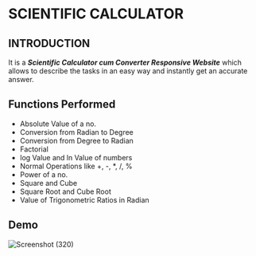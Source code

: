 # SCIENTIFIC CALCULATOR

## INTRODUCTION
It is a ***Scientific Calculator cum Converter Responsive Website*** which allows to describe the tasks in an easy way and instantly get an accurate answer. 

## Functions Performed
* Absolute Value of a no.
* Conversion from Radian to Degree
* Conversion from Degree to Radian
* Factorial
* log Value and ln Value of numbers
* Normal Operations like +, -, *, /, %
* Power of a no.
* Square and Cube
* Square Root and Cube Root
* Value of Trigonometric Ratios in Radian

## Demo


![Screenshot (320)](https://user-images.githubusercontent.com/88129955/194235592-602cc334-53d1-48e1-8bfe-9a0519ced839.png)
